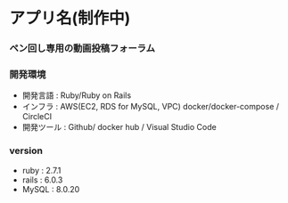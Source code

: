 # アプリ名(制作中)
### ペン回し専用の動画投稿フォーラム

### 開発環境
  - 開発言語  :  Ruby/Ruby on Rails
  - インフラ  :  AWS(EC2, RDS for MySQL, VPC) docker/docker-compose / CircleCI
  - 開発ツール  :  Github/ docker hub / Visual Studio Code

### version
- ruby : 2.7.1
- rails : 6.0.3
- MySQL : 8.0.20
